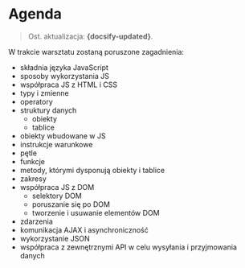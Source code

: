 # Agenda

> Ost. aktualizacja: **{docsify-updated}**.

W trakcie warsztatu zostaną poruszone zagadnienia:

* składnia języka JavaScript
* sposoby wykorzystania JS
* współpraca JS z HTML i CSS
* typy i zmienne
* operatory
* struktury danych
    + obiekty
    + tablice
* obiekty wbudowane w JS
* instrukcje warunkowe
* pętle
* funkcje
* metody, którymi dysponują obiekty i tablice
* zakresy
* współpraca JS z DOM
    + selektory DOM
    + poruszanie się po DOM
    + tworzenie i usuwanie elementów DOM
* zdarzenia
* komunikacja AJAX i asynchroniczność
* wykorzystanie JSON
* współpraca z zewnętrznymi API w celu wysyłania i przyjmowania danych

